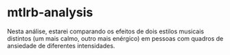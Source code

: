 # mtlrb-analysis
Nesta análise, estarei comparando os efeitos de dois estilos musicais distintos (um mais calmo, outro mais enérgico) em pessoas com quadros de ansiedade de diferentes intensidades. 
